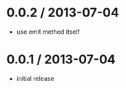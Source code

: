 
0.0.2 / 2013-07-04 
==================

 * use emit method itself

0.0.1 / 2013-07-04 
==================

 * initial release
